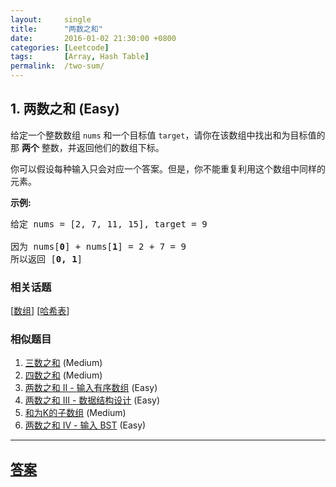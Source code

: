 ```yaml
---
layout:     single
title:      "两数之和"
date:       2016-01-02 21:30:00 +0800
categories: [Leetcode]
tags:       [Array, Hash Table]
permalink:  /two-sum/
---
```


## 1. 两数之和 (Easy)

<p>给定一个整数数组 <code>nums</code>&nbsp;和一个目标值 <code>target</code>，请你在该数组中找出和为目标值的那&nbsp;<strong>两个</strong>&nbsp;整数，并返回他们的数组下标。</p>

<p>你可以假设每种输入只会对应一个答案。但是，你不能重复利用这个数组中同样的元素。</p>

<p><strong>示例:</strong></p>

<pre>给定 nums = [2, 7, 11, 15], target = 9

因为 nums[<strong>0</strong>] + nums[<strong>1</strong>] = 2 + 7 = 9
所以返回 [<strong>0, 1</strong>]
</pre>

### 相关话题
  [[数组](https://github.com/openset/leetcode/tree/master/tag/array/README.md)]
  [[哈希表](https://github.com/openset/leetcode/tree/master/tag/hash-table/README.md)]

### 相似题目
  1. [三数之和](/3sum) (Medium)
  1. [四数之和](/4sum) (Medium)
  1. [两数之和 II - 输入有序数组](/two-sum-ii-input-array-is-sorted) (Easy)
  1. [两数之和 III - 数据结构设计](/two-sum-iii-data-structure-design) (Easy)
  1. [和为K的子数组](/subarray-sum-equals-k) (Medium)
  1. [两数之和 IV - 输入 BST](/two-sum-iv-input-is-a-bst) (Easy)

---

## [答案](https://github.com/openset/leetcode/tree/master/problems/two-sum)
